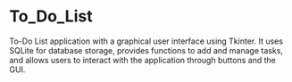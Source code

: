# To_Do_List
To-Do List application with a graphical user interface using Tkinter. It uses SQLite for database storage, provides functions to add and manage tasks, and allows users to interact with the application through buttons and the GUI.
